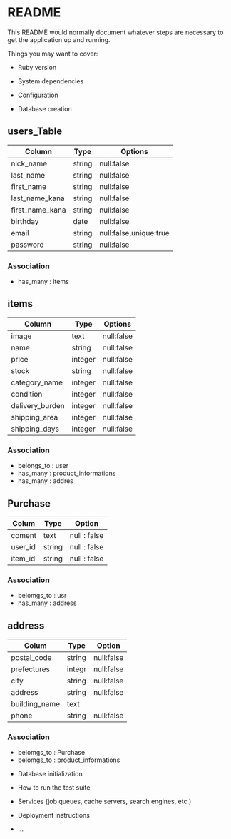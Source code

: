 # README

This README would normally document whatever steps are necessary to get the
application up and running.

Things you may want to cover:

* Ruby version

* System dependencies

* Configuration

* Database creation

## users_Table
|Column|Type|Options|
|------|----|-------|
|nick_name|string|null:false|
|last_name|string|null:false|
|first_name|string|null:false|
|last_name_kana|string|null:false|
|first_name_kana|string|null:false|
|birthday|date|null:false|
|email|string|null:false,unique:true|
|password|string|null:false|

### Association
- has_many : items

## items
|Column|Type|Options|
|------|----|-------|
|image|text|null:false|
|name|string|null:false|
|price|integer|null:false|
|stock|string|null:false|
|category_name|integer|null:false|
|condition|integer|null:false|
|delivery_burden|integer|null:false|
|shipping_area|integer|null:false|
|shipping_days|integer|null:false|

### Association
- belongs_to : user
- has_many : product_informations
- has_many : addres


## Purchase
|Colum|Type|Option|
|-----|----|------|
|coment|text|null : false|
|user_id|string|null : false|
|item_id|string|null : false|

### Association
- belomgs_to : usr
- has_many : address


## address
|Colum|Type|Option|
|-----|----|------|
|postal_code|string|null:false|
|prefectures|integr|null:false|
|city|string|null:false|
|address|string|null:false|
|building_name|text|
|phone|string|null:false|

### Association
- belomgs_to : Purchase
- belomgs_to : product_informations


* Database initialization

* How to run the test suite

* Services (job queues, cache servers, search engines, etc.)

* Deployment instructions

* ...
